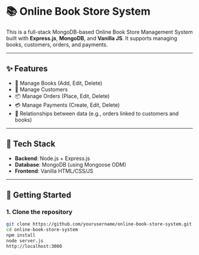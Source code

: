 # 📚 Online Book Store System

This is a full-stack MongoDB-based Online Book Store Management System built with **Express.js**, **MongoDB**, and **Vanilla JS**. It supports managing books, customers, orders, and payments.

---

## ✨ Features

- 🔖 Manage Books (Add, Edit, Delete)
- 👥 Manage Customers
- 📦 Manage Orders (Place, Edit, Delete)
- 💳 Manage Payments (Create, Edit, Delete)
- 🔗 Relationships between data (e.g., orders linked to customers and books)

---

## 📁 Tech Stack

- **Backend**: Node.js + Express.js
- **Database**: MongoDB (using Mongoose ODM)
- **Frontend**: Vanilla HTML/CSS/JS


---

## 🚀 Getting Started

### 1. Clone the repository

```bash
git clone https://github.com/yourusername/online-book-store-system.git
cd online-book-store-system
npm install
node server.js
http://localhost:3000
